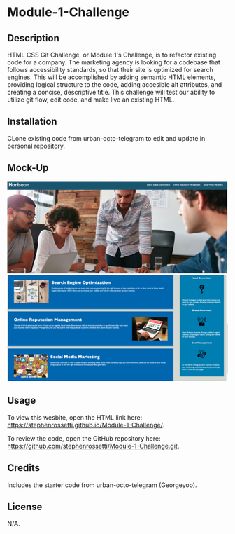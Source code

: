 # Module-1-Challenge

## Description

HTML CSS Git Challenge, or Module 1's Challenge, is to refactor existing code for a company. The marketing agency is looking for a codebase that follows accessibility standards, so that their site is optimized for search engines. This will be accomplished by adding semantic HTML elements, providing logical structure to the code, adding accesible alt attributes, and creating a concise, descriptive title. This challenge will test our ability to utilize git flow, edit code, and make live an existing HTML.

## Installation

CLone existing code from urban-octo-telegram to edit and update in personal repository.

## Mock-Up

![alt text](https://github.com/stephenrossetti/Module-1-Challenge/blob/main/Develop/assets/images/Mock-Up.png)
![alt text](https://github.com/stephenrossetti/Module-1-Challenge/blob/main/Develop/assets/images/Mock-Up2.png)

## Usage

To view this wesbite, open the HTML link here: https://stephenrossetti.github.io/Module-1-Challenge/.

To review the code, open the GitHub repository here: https://github.com/stephenrossetti/Module-1-Challenge.git.

## Credits

Includes the starter code from urban-octo-telegram (Georgeyoo).

## License

N/A.

